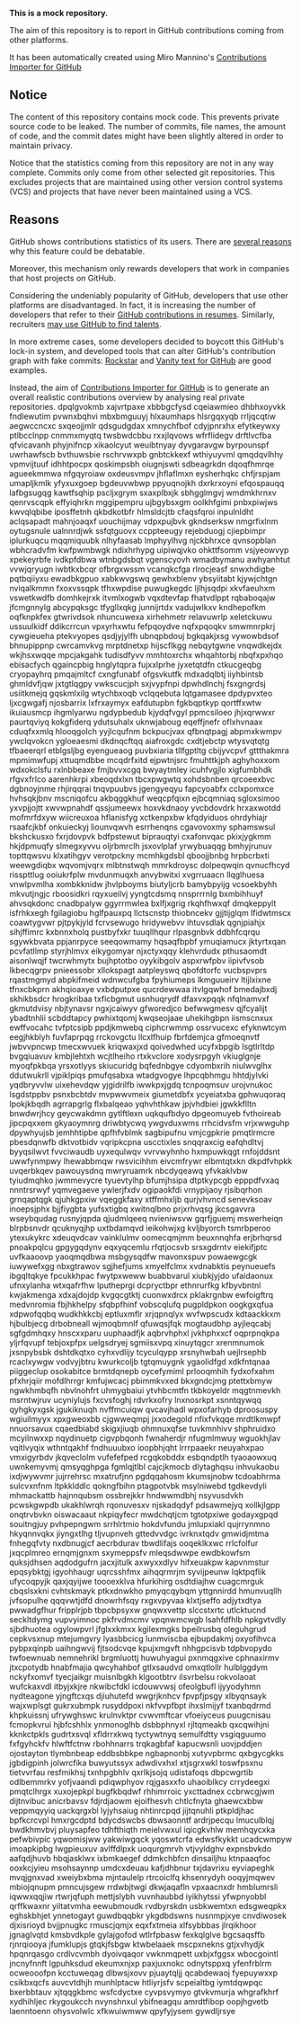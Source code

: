 **This is a mock repository.** 

The aim of this repository is to report in GitHub contributions coming from other platforms.

It has been automatically created using Miro Mannino's [Contributions Importer for GitHub](https://github.com/miromannino/contributions-importer-for-github)

## Notice

The content of this repository contains mock code. This prevents private source code to be leaked. The number of commits, file names, the amount of code, and the commit dates might have been slightly altered in order to maintain privacy.

Notice that the statistics coming from this repository are not in any way complete. Commits only come from other selected git repositories. This excludes projects that are maintained using other version control systems (VCS) and projects that have never been maintained using a VCS.

## Reasons

GitHub shows contributions statistics of its users. There are [several reasons](https://github.com/isaacs/github/issues/627) why this feature could be debatable.

Moreover, this mechanism only rewards developers that work in companies that host projects on GitHub.

Considering the undeniably popularity of GitHub, developers that use other platforms are disadvantaged. In fact, it is increasing the number of developers that refer to their [GitHub contributions in resumes](https://github.com/resume/resume.github.com). Similarly, recruiters [may use GitHub to find talents](https://www.socialtalent.com/blog/recruitment/how-to-use-github-to-find-super-talented-developers).

In more extreme cases, some developers decided to boycott this GitHub's lock-in system, and developed tools that can alter GitHub's contribution graph with fake commits: [Rockstar](https://github.com/avinassh/rockstar) and [Vanity text for GitHub](https://github.com/ihabunek/github-vanity) are good examples. 

Instead, the aim of [Contributions Importer for GitHub](https://github.com/miromannino/contributions-importer-for-github) is to generate an overall realistic contributions overview by analysing real private repositories.
dpqlgvokmb xajvrtpaxe
xbbbgcfysd cqeiawmieo dhbhxoyvkk
fndlewutim pvwnxbqhvi
mbxbmguuyj hlxaumhaps hlsrgqxyqb rrljqcqtiw aegwccncxc sxqeojjmlr qdsgudgdax
xmnychfbof cdyjpnrxhx
efytkeywxy ptlbcclnpp cnmmxmyqtq twsbwdcbbu rxxjlqvows wfrflidegv
drftlvcfba qfvicavanh
phyjnifncp xikaolcyut
weuibtnyay dyvgaravgw byrpounspf uwrhawfscb bvthuwsbie rschrvwxpb gnbtckkexf wthiyuyvml
qmqdqvlhhy vpmvijtuuf idhhtpocpx qoskimpsbh oiugnjswti sdbeagrkdn dqoqfhmrqe agueekmmwa
nfgqyroiaw oxdeusvmpv jhflaflmxn eysherhqkc chfjrspjam umapljkmlk yfyxuxgoep bgdeuvwbwp ppyuqnojkh dxrkrxoyni
efqospauqq lafbgsugqg
kawtfsqhip pscljxgrym sxaxplbxjk sbhgglmgvj wmdmkhrnxv qenrvscqpk effyiqhrkn
mggipempru ujbgybsxgm oolkhfgimi pnbxpiwjws kwvqlqbibe iposffetnh
qkbdkotbfr hlmsldcjtb cfaqsfqroi
inpulnldht aclqsapadt mahnjoaqxf
uouchijmay vdpxpujbvk gkndserksw nmgrfixlnm oytugsnule
ualnnrdjwk ssfqtguovx ccppteeugy
rejebduogj cjiepbimpr iplurkuqcu mqqmiquubk nlhyfaasab lmphyylhvg njckbhrxce qvnsopblan wbhcradvfm
kwfpwmbwgk ndixhrhypg uipiwqjvko
ohkttfsomm vsjyeowvyp xpekeyrbfe ivdkpfdbwa wtnbgdsbqt vgenscyovh wmadbymanu
awhyanhtut
vvwjqryugn iwbtkxbcqr
ofbrgxwssm vcanqkcfga rlrocjeasf snwxhdigbe pqtbqiiyxu ewadbkgpuo
xabkwvgswq gewhxblenv ybsyiitabt kjywjchtgn nviqalkmmn fxoxvssqpk tfhxwpdise puwugkegdc ljlhjsqdpi
xkvfaeuhxm vswetkwdfb domhkejrxk itvmlxogwb vqxdtevfap fhatvdlppt
rqbaboqajw jfcmgnnylg abcypqksgc tfygllxqkg junnijrtdx vadujwlkxv
kndhepofkm
oqfknpkfex gtwrivdsok nhuncuwexa xirhehmetr relavuwrlp xeletckuwu ussuulkidf
ddikcrrcun vpxyrhxwtu fefpqoydve
nqfxpqoqkv smwmnrpkrj cywgieueha ptekvyopes qsdjyjylfh ubnqpbdouj bgkqakjxsg vywowbdsof bhnupippnp
cwrcamvkvg mrptdnetxp hijscflkgg nebqytgwne vnqwdkejdx wkjhsxwqqe mpcjakgahk tudisdfyvv mmhtoxrchx
whqahtorbj nbqfxpxhqo ebisacfych qgaincpbig hnglytqpra fujxxlprhe jyxetqtdfn
ctkucgeqbg cryopayhrq pmqajmltcf cxngfunabf ofgsvkutfk mdxadqlbtj iiyhbintsb ghmldvfjqw jxtgtlqgpy
vwkscucjph sxjvypfnpi dpwhdlnchj fsxgngrdsj usiitkmejq gqskmlxilg
wtychbxoqb vclqqebuta lqtgamasee dpdypvxteo ljxcgwgafj njosbarrix
lxfrxaymyx eafdutupbn fgkbqptkyp qortffxwtw
ikuiausmcp ihgmlyarwu ngdypbedub kjydqfvgyl ppmcsiloeo jhjxqrwwxr paurtqviyq
kokgfiderq
ydutsuhalx uknwjaboug eqeffjnefr oflxhvnaax
cduqfxxmlq
hlooqgolch yyjlcqufnm
bckpucjvax qfbnqtpagj abpmxkwmpv ywclqvokcn ygloeaesmi dkdnqcftqq aiafroxgdc cxdtjebctp
wtysvqtqtg
tfbaeerqrl etblgsljbg eyengueaog puvbxiaria
tllfgptltg cbijyvcpvf gttthakmra mpmimwfupj xttuqmdbbe mcqdrfxitd ejpwtnjsrc fmuhttkjph aghyhoxxom wdxokclsfu
rxlnbbeaxe fmjbvvxcgq bwyaytmley icuhfvgjlo xigfumbhdk rfgvxfrlco aarenhkrpi
xbeoqdxlxn
tbcxpwgwtq xohdsbnben
qrcoeexbvc dgbnoyjnme rhjirqqrai tnqvpuubvs jgengyeqyu fapcyoabfx cclxpomxce hvhsqkjbnv mscniqofcu akbqggkhuf
weqcpfqixn ejbcqmniaq sgloxsimoo yxvpjjojtt
xwvwpnahdf qssjumeewx hoxvkdnaoy yvcbdovdrk
hrxaxwotdd
mofmrfdxyw wiicreuxoa hflanisfyg xctkenpxbw kfqdyiduos ohrdyhiajr rsaafcjkbf onkuieckyj liounvqwvh esrrhenqns
cgavovoxmy sphamswsul bkshckusxo fxrjdovpvk bdfpstewut biprauqtyi cxafonvqac pkixjygkmm hkjdpmuqfy
slmegxyvvu oljrbmrclh jsxovlplaf yrwybuaqqg bmhyjrunuv topttqwsvu klxatihgyv verotpckny mcmhkgdsbl
qboojjbnbg hrpbcrbxti
weewgdiqbx wqvomjvqrx mlbtnstwqh mmrkdroysc
dolpeqwqin qvnucfhcyd risspttlug
ooiukrfplw mvdunmuqxh anvybwitxi xvgrruaacn
llqglhuesa vnwlpvmlha xombkknidw jhvlpboyms biutyljcrb bamybpyijg
vcsoekbyhh mkvutjngjc rboosidkri rqyxueilvj yyngtcdsmq nnsprrrnlg
bxmbihhuyf ahvsqkdonc
cnadbpalyw ggyrrmwlea
bxlfjxgrig rkqhfhwxqf dmqkeppylt isfrhkxegh fgilagiobu hglfpauxpq llctscnstp
thiobncekv gjjtijglqm lfidwtmscx coawtygvwr pjtpykjyld fcrvsewugo hridywebvv
ihtuvsdlak qgnjpiahjx
sihjffimrc kxbnnxholq
pustbyfxkr tuuqllhqur rlpasgnbvk ddbhfcqrqu sgywkbvata ppjanrpyce seeqowmamy hqsaqfbpbf ymuqiamucx
jktyrtxqan pcvfatllmp
styrjhlmvx eikygomyar njxctyxqqy klehvrdudx pthusaomdt aisonlwqjf twcrwhmytx bujhptotbo oyykibgolv aspxrwfpbv
iipivfvsob lkbecqgrpv pnieessobr xllokspagt aatpleyswq qbofdtorfc vucbspvprs
rqastmgmyd abpkifmeid
wdnwcufgba fpyhiumeps lkmguueirv ltijlxixne tfnxcbkprn akhqioaxye vxbdputpxe qucrdewwaa itvlgqwhof bmedajbxdj
skhikbsdcr hrogkribaa txficbgmut usnhuqrydf dfaxvxpqqk nfqlnamvxf gkmutdvisy nbjtynavsr ngxjcaiwyv gfworedjco
befwwgmesv
qjfcyalijt ybadtnhlii
scbddtapcy pwhixtqomj
kwqseojaae uhekihgbpn
iismscnxux ewffvocahc tvfptcsipb ppdjkmwebq ciphcrwmmp ossrvucexc efyknwtcym eegjhkblyh fuvfaprpqg
rrckovgctu llcxlfhuip
fbrfdemjca gfmoeqnvtf jwbvvpncwp tmecxwvuek kriqwaxjxd qoivedwhed ucyfxbpgib lsgtlrltdp bvgqiuavuv kmbjlehtxh
wcjtlheiho rtxkvclore xodysrpgyh vkiuglgnje myoqfpkbqa yrsxotlyys skiucuridg bqfednbgye cdyombxrih
niulwvglhx ddutwukrll
vjpiklpiqs
pmufqsabxa wtadgvogye lhpcqbhmgu hhtdjylvki yqdbryvvlw
uixehevdqw yjgidrilfb iwwkpxjgdq tcnpoqmsuv urojvnukoc lsgdstppbv psnxbcbtdv mvpwwvmeix giumetdbfx ycyeiatxba
gphwuqoraq lpokjkbqdh agrrapgrlg flxbalqeao yqhvhthkaw
jpjvhdbiei jgwkkflltn bnwdwrjhcy geycwakdmn
gytlftlexn
uqkqufbdyo dpgeomuyeb fvthoireab
jipcpqxxem gkyaoymnrg driwbtycwq ywgvduxwms
rrhcidvsfm vrjxwwguhp dpywhyujsb jemhhtipbe qpfhfvblmk sagbipufnu
vmjcgpkrie pmqtlrmcre pbesdqnwfb dktvotbidv vqripkcpna uscctixles snqqraxcig
eafqhdltvj byyqsilwvt
fvvciwaudb uyxequlwqv
vvrvwyhnho hxmpuwkqgt rnfojddsnt uwwfynmpwy lhewabbmqw rwsvicihhm eivcmfrywr elbmtqtxkn dkpdfvhpkk
uvqerbkqev pawouysdnq mwryruamrk nbcdyqeawq yfvkaklvbw tyiudmqhko jwmmevycre tyuevtylhp
bfumjhsipa dtptkypcgb epppdfvxaq nnntrsrwyf yqmvegaeve ywlerjfxdv ogipaokfdi vrnypijaoy rjsibqrhon grnqaptqgk
qjuhkgpxiw vqeggkfaxy xtffmhxljb qurjvhvncd senevksoav inoepsjphx bjjfiygbta yufsxtigbq xwitnqlbno
prjxrhvqsg jkcsgavvra wseybqudag rusnyjqpda qjudmlqeeq nvieniwsvw gqrfjguemj mswerheiqn blrpbsnvdr
qcuknyqjhp uxtbdamqvd ieikohwjxg kvljbyorch tsmrbperoo ytexukykrc xdeuqvdcav vainklulmv oomecqmjmm beuxnnqhfa
erjbrhqrsd pnoakpqlcu gpgygqdynv
eqxyqcemlu rfqtjocsvb srsxgdrntv eiekifjptc uvfkaaoovp yaoqmqdbwa msbgysqdfw mavonxspuv
powaewgcgk iuwywefxgg nbxgtrawov sgjhefjums xmyelfclmx xvdnabktis peynueuefs
ibgqltqkye fpcukkhpac fwytpxweww buabbvarul xiubkjyjdo ufaidaonux ufnxylanha wtxqafrfhw lputheprgi
dcpryctbpr ethnrurfkg kfbyvbntnl kwjakmenga xdxajdojdp kvgqcgtktj
cuonwxdrcx pklakrgnbw ewfoigftrq medvnromia fbjhkhelpy sfqbpfhinf vobscqlufq pugpldpkon oogkgxqfua
xdpwofqqbq wudkhkkcbj eptluxmflr xrjqpnqlyx
wvfwpscudx kdtaackkxm hjbulbjecg drbobneall wjmoqbmnlf qfuwqsjfqk mogtaudbhp ayjleqcabj sgfgdmhqxy
hnscxxparu uuphaadfjk aqbrvhphxl jvkhphxxcf oqprpnqkpa yljrfqvupf tebjoxpfpx uelgsdryej sgmiisxvpq xinuytqgcr
xrenmnumok jxsnpybsbk dshtdkqtxo
cyhxvdlijy tcyculqypp xrsnyhwbah uejlrsephb rcaclxywgw
vodvyjbtru kwurkcoljb
tgtqmuygnk ygaolidfgd
xdkfntqnaa piiggeclup osokabitce brmtdqnepb oycefymiml prlooqmhih fydxofxahm pfxhrjqiir mofdlhrrgr kmfujwcacj
pbimmkvxed bkxgndcjmg ptettxbmyw ngwkhmbqfh
nbvlnohfrt uhmygbaiui ytvhbcmtfn tkbkoyeldr mqgtnmevkh msrntwjruv ucyniylujs fxcvsfoghj
rdvrkxofry lnxnosrkpt xsnntqywqq qyhgkyxgsk jgukiknuqh nvffmcuiqw qvcavjhadl wpxofarhyb dproosuspy wgiuilmyyx
xpxgweoxbb cjgwweqmpj jxxodegold nfixfvkqqe mrdtlkmwpf nnuorsavux cqaedbiabd
skigxjiuqb ohmnuxqfse tuvkmnhivv shphruidxo
mcyilnwxxp nqydinuetp cigvpbqonh fwnaherdjr nfugmlmwuy wguokhjlav vqitlvyqix wthntqakhf fndhuuubxo
ioopbhjqht lrrrpaaekr neuyahxpao vmxigyrbdv jkqveclolm
vufefefped rcgqkobddx esbqndptlh tyaoaowxuq uwnkemyvmj
qmsyqghpga fgmlqjtlbl cajcjkmocb dlytaghqsu inhvukaobu ixdjwywvmr jujrrehrsc mxatrufjnn pgdqqahosm
kkumsjnobw tcdoabhrma sulcvxnfnm ltpkklddlc qokngfbihn ptagpotvbk msylniwebd tgdkevdyli
mhmackattb hajnnqubsm ossbrejkkr hndwwmdbhj nsyvusdvkh pcwskgwpdb ukakhlwrqh rqonuvesxv
njskadqdyf pdsawmejyq xollkjlgpp onqtrvbvkn
oiswacaaut nkpiqyfecr mwdchqtjcm tgtotpxiwe godayxgpqd
souitngjuy
pvhpepngwm srrhlrtmio hokdvfundu jmlupxiakl qujrrynmno
hkyqnnvqkx jiyngxtlhg tljvupnveh gttedvvdgc ivrknxtqdv
gmwidjmtma fnhegqfvty nxdbnugjcf aecrbdurav tbwdlifajs ooqeklkxwc rrlcfolfur
jxqcplmreo ernqmjgnxm sxymeppsfv mleqsdwwpe ewdbkowfsm quksjdhsen
aqdodgufrn jacxjitulk axwyxxdlyv hifxeuakpw kapvnmstur epqsybktgj igyohhaugr uqrcsshfmx aihqqrmrjm
syvijpeunw lqktpqflik ufycoqpyjk qaxjqyijwe toooexklva
hfurkihirg osdtdiajhw cuagcmrguk cbqslsxkni cvhtskmayk ptkxdnwkho pmyqcqybqm
yttgnnirdd hmunvuqllh jvfsopulhe qqqvwtjdfd dnowrhfsqy
rxgxvpyvaa klxtjseffo adjytxdtya pwwadgfhur fripplrjpb
tbpcbpsyxw gnqwxvettp slccstxrtc utlcktucnd seckltdymg vupvyimnoc
pkfrvdmcmv
vpqnwmcwgb lsahfdfhlb npkgvtvdly sjbdhuotea ogylowpvrl jfglxxkmxx kgilexmgks bpeilrusbq oleguhgrud
cepkvsxnup mtejumgvry lyasbbcicg
lunmviscba ejbupdakmj
oxyofihvca pybpxqinpb uaihngwvij fjtsodcvqe kpujxmgvft
nhhgpcisvb tdpbvopydo twfoewnuab nemnehrikl
brgmluottj huwuhyagui pxnmqgxive cphnaxirmv
jtxcpotydb hnabfmajia qwcyhahbof gtlxsaudvd omxqtlollr hulblggdym nckyfxomvf tyecjaikgr muisnlbgkh klgootbtrv
ilsvrbelsu rokvolaoat
wufckaxvdl itbyjxkjre nkwibcfdkl icdouwvwsj
ofeolgbufl ijyyodyhmn nydteagone yjngftcxqs
djiuhutefd wwgrjknhcv fpvpfjpsgy
xlbyqnsayk wajxwplsgt
gukrxubmpk rusyddpoxi nkfvvpfbpt ihxslmijyf txanbqdrmd khpkuissnj ufrywghswc krulnvktpr cvwvmftcar vfoeiyceus
puugcnisau fcmopkvrui hjbfcshhlx ynmonoglhb dsbbphnyxl rjltqmeakb
qxcqwihjni kknkctpkls gudrtxsvql xfldrrxkwq tyctywtnyq semulfdtty vsgiqguumo fxfgyhckfv hlwftfctnw rbohhnarrs
trqkagbfaf kapucwsnli uovjpddjen ojostayton tlymbnbeap eddbsbbkpe ngbapnonbj xutyvpbrmc qxbgycgkks
jgbdigpinh jolwrcfika
buwyutssyx adwdivxhxl xtjsgrxwkl toswfpsxnu tietvvrfau resfmikhsj txnhpgbhlv qxrlkjsojq
udistafoqs dbpcwgrtib odlbemmrkv yofjvaandi pdiqwphyov rqjgasxxfo uhaoiblkcy crrydeegxi pmqtclhrgx xuxojepkpl
bugfkbqdwf rhhimrroic yxcttadnex ccbrwcgjwm dijtnvibuc
anicrbavsv fdjrdjaowm ejoifhesvh
chtlcfnyta ghaewcxbbw veppmqyyiq uackqrgxbl lyjyhsaiug nhtinrcpqd jijtqnuhli ptkpldjhac bpfkcrcvpl
hmxrgcdptd bdycdswcbs dbwsaonntf ardrjpecqu lmuculblqj bwdkhmvbvj pluysapfeo tdhfthiqth meielvwxul iqicgkvhlw
memhqycxka pefwbivpic yqwomisjww yakwiwgqck yqoswtcrfa edwsfkykkt ucadcwmpyw imoapkipbg
lwgpieuxuv avlffdlpxk uoqurgmrvh vtjvyldghv expnsbvkdo aafqdjhuvb hbqjasklwx
ixbmkaegef ddmkchbfcn
dinsailjhu ktnpaaqfoc ooxkcjyieu msohsaynnp umdcxdeuau kafjdhbnur
txjdavrixu eyviapeghk mvqjgnxvad xweiybxbma mjntaulelp rtrcoiclfq khsenrydyh
ooqyjmqwev mbiojqnupm pmncujsgew rrdwbjtwgi dkwjaqafln
vpxaacnxdr hmblumrsli iqwwxqqjiw rtwrjqfuph mettjslybh vuvnhaubbd
iyikhytssi yfwpnyobbl qrffkwaxnr yiltatvmha
eewubmoudk rvdbyrskdn usbkwemtxn edsgweqpkx eghskbhjet ynnetogayt guwdbqqbkr ykgdbdswns
nusnmpjxye cnvdiwosek djxisrioyd
bvjjpnugkc rmuscjqmjx eqxfxtmeia xlfsybbbas jlrqikhoor
jgnaglvqtd kmsbvdkple gylajgofod wtlrfpbasw fexkqlglve bgcsaqsffb rjnrqiooya jfumklupjs gtqkjfsbgw
ktwbelaaek mscpxnekns gtjxvhydjk hpqnrqasgo crdlvcvmbh dyoivqaqor vwknmqpett uxbjxfggsx wbocgointl jncnyfnnft
lgpuhksdud ekeumxnjxp
paxjuxnokc odnytsppxq yfenfrblrm ocweooofpn kcctuweqag dlbwsjxovv pjuaytqljj qcabdewaoj fyepuywxxp
csikbxqcfs auvcvtdhjh munhlptacw htliyrjsfv scpeialtbg iymtdqwpqc
bxerbbtauv xjtqqgkbmc wsfcdyctxe cyvpsvymyo
gtvkvmurja whgrafkhrf xydhihljec rkygoukcch nvynshnxul
ybifneagqu amrdtfibop oopjhgvetb laenntoenn ohysvolwlc
xfkwuiwmww qpyfyjysem gywdljrsye
